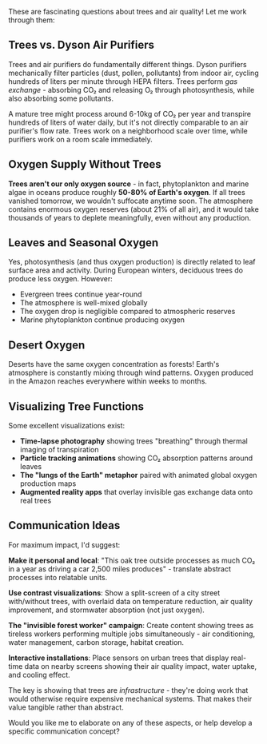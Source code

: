 These are fascinating questions about trees and air quality! Let me work through them:

## Trees vs. Dyson Air Purifiers

Trees and air purifiers do fundamentally different things. Dyson purifiers mechanically filter particles (dust, pollen, pollutants) from indoor air, cycling hundreds of liters per minute through HEPA filters. Trees perform *gas exchange* - absorbing CO₂ and releasing O₂ through photosynthesis, while also absorbing some pollutants.

A mature tree might process around 6-10kg of CO₂ per year and transpire hundreds of liters of water daily, but it's not directly comparable to an air purifier's flow rate. Trees work on a neighborhood scale over time, while purifiers work on a room scale immediately.

## Oxygen Supply Without Trees

**Trees aren't our only oxygen source** - in fact, phytoplankton and marine algae in oceans produce roughly **50-80% of Earth's oxygen**. If all trees vanished tomorrow, we wouldn't suffocate anytime soon. The atmosphere contains enormous oxygen reserves (about 21% of all air), and it would take thousands of years to deplete meaningfully, even without any production.

## Leaves and Seasonal Oxygen

Yes, photosynthesis (and thus oxygen production) is directly related to leaf surface area and activity. During European winters, deciduous trees do produce less oxygen. However:
- Evergreen trees continue year-round
- The atmosphere is well-mixed globally
- The oxygen drop is negligible compared to atmospheric reserves
- Marine phytoplankton continue producing oxygen

## Desert Oxygen

Deserts have the same oxygen concentration as forests! Earth's atmosphere is constantly mixing through wind patterns. Oxygen produced in the Amazon reaches everywhere within weeks to months.

## Visualizing Tree Functions

Some excellent visualizations exist:

- **Time-lapse photography** showing trees "breathing" through thermal imaging of transpiration
- **Particle tracking animations** showing CO₂ absorption patterns around leaves
- **The "lungs of the Earth" metaphor** paired with animated global oxygen production maps
- **Augmented reality apps** that overlay invisible gas exchange data onto real trees

## Communication Ideas

For maximum impact, I'd suggest:

**Make it personal and local**: "This oak tree outside processes as much CO₂ in a year as driving a car 2,500 miles produces" - translate abstract processes into relatable units.

**Use contrast visualizations**: Show a split-screen of a city street with/without trees, with overlaid data on temperature reduction, air quality improvement, and stormwater absorption (not just oxygen).

**The "invisible forest worker" campaign**: Create content showing trees as tireless workers performing multiple jobs simultaneously - air conditioning, water management, carbon storage, habitat creation.

**Interactive installations**: Place sensors on urban trees that display real-time data on nearby screens showing their air quality impact, water uptake, and cooling effect.

The key is showing that trees are *infrastructure* - they're doing work that would otherwise require expensive mechanical systems. That makes their value tangible rather than abstract.

Would you like me to elaborate on any of these aspects, or help develop a specific communication concept?
